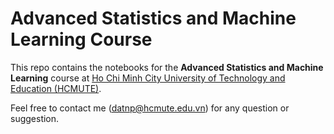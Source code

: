 # Advanced Statistics and Machine Learning Course
This repo contains the notebooks for the **Advanced Statistics and Machine Learning** course at [Ho Chi Minh City University of Technology and Education (HCMUTE)](https://en.hcmute.edu.vn/). 

Feel free to contact me ([datnp@hcmute.edu.vn](mailto:datnp@hcmute.edu.vn)) for any question or suggestion.

